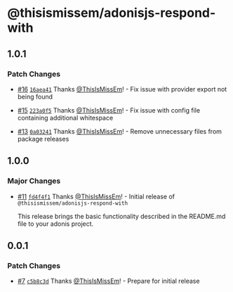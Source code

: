 # @thisismissem/adonisjs-respond-with

## 1.0.1

### Patch Changes

- [#16](https://github.com/ThisIsMissEm/adonisjs-respond-with/pull/16) [`16aea41`](https://github.com/ThisIsMissEm/adonisjs-respond-with/commit/16aea41629f6f1ffae7ef5b39a8caf51b944e0b7) Thanks [@ThisIsMissEm](https://github.com/ThisIsMissEm)! - Fix issue with provider export not being found

- [#15](https://github.com/ThisIsMissEm/adonisjs-respond-with/pull/15) [`223a0f5`](https://github.com/ThisIsMissEm/adonisjs-respond-with/commit/223a0f5fbde523a19c98b5639a81a131e4cbace2) Thanks [@ThisIsMissEm](https://github.com/ThisIsMissEm)! - Fix issue with config file containing additional whitespace

- [#13](https://github.com/ThisIsMissEm/adonisjs-respond-with/pull/13) [`0a03241`](https://github.com/ThisIsMissEm/adonisjs-respond-with/commit/0a032414426f35921b2f9f32b1ce6b6ebc501b29) Thanks [@ThisIsMissEm](https://github.com/ThisIsMissEm)! - Remove unnecessary files from package releases

## 1.0.0

### Major Changes

- [#11](https://github.com/ThisIsMissEm/adonisjs-respond-with/pull/11) [`fd4f4f1`](https://github.com/ThisIsMissEm/adonisjs-respond-with/commit/fd4f4f1eecc5a11763e63874e857ce28412db91c) Thanks [@ThisIsMissEm](https://github.com/ThisIsMissEm)! - Initial release of `@thisismissem/adonisjs-respond-with`

  This release brings the basic functionality described in the README.md file to your adonis project.

## 0.0.1

### Patch Changes

- [#7](https://github.com/ThisIsMissEm/adonisjs-respond-with/pull/7) [`c5b8c3d`](https://github.com/ThisIsMissEm/adonisjs-respond-with/commit/c5b8c3d08a6ceca71abf13c51a6a90faba76cfb3) Thanks [@ThisIsMissEm](https://github.com/ThisIsMissEm)! - Prepare for initial release
